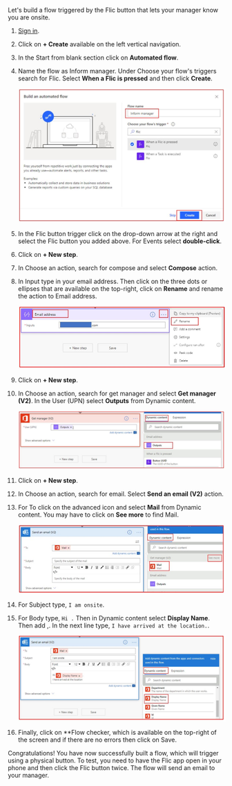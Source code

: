 Let's build a flow triggered by the Flic button that lets your manager
know you are onsite.

1.  [Sign in](https://flow.microsoft.com/?azure-portal=true).

1.  Click on **+ Create** available on the left vertical navigation.

1.  In the Start from blank section click on **Automated flow**.

1.  Name the flow as Inform manager. Under Choose your flow's triggers search for Flic. Select **When a Flic is pressed** and then click **Create**.

	![inform manager flow name](../media/inform-manager-flow-name.jpg)

1.  In the Flic button trigger click on the drop-down arrow at the right and select the Flic button you added above. For Events select **double-click**.

1.  Click on **+ New step**.

1.  In Choose an action, search for compose and select **Compose** action.

1.  In Input type in your email address. Then click on the three dots or ellipses that are available on the top-right, click on **Rename** and rename the action to Email address.

    ![add email compose](../media/add-email-compose.jpg)

1.  Click on **+ New step**.

1. In Choose an action, search for get manager and select **Get manager (V2)**. In the User (UPN) select **Outputs** from Dynamic content.

    ![Get manager](../media/get-manager.jpg)

1. Click on **+ New step**.

1. In Choose an action, search for email. Select **Send an email (V2)** action.

1. For To click on the advanced icon and select **Mail** from Dynamic content. You may have to click on **See more** to find Mail.

    ![See more](../media/see-more.jpg)

1. For Subject type, ```I am onsite```.

1. For Body type, ```Hi .``` Then in Dynamic content select **Display Name**. Then add ,. In the next line type, ```I have arrived at the location.```.

    ![send email](../media/send-email.jpg)

16. Finally, click on **Flow checker, which is available on the top-right of the screen and if there are no errors then click on Save. 

Congratulations! You have now successfully built a flow, which will trigger using a physical button. To test, you need to have the Flic app open in your phone and then click the Flic button twice. The flow will send an email to your manager.
